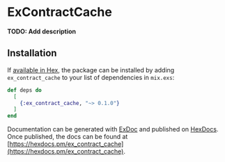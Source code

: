 # ExContractCache

**TODO: Add description**

## Installation

If [available in Hex](https://hex.pm/docs/publish), the package can be installed
by adding `ex_contract_cache` to your list of dependencies in `mix.exs`:

```elixir
def deps do
  [
    {:ex_contract_cache, "~> 0.1.0"}
  ]
end
```

Documentation can be generated with [ExDoc](https://github.com/elixir-lang/ex_doc)
and published on [HexDocs](https://hexdocs.pm). Once published, the docs can
be found at [https://hexdocs.pm/ex_contract_cache](https://hexdocs.pm/ex_contract_cache).


